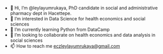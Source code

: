 - 👋 Hi, I’m @leylayumrukaya, PhD candidate in social and administrative pharmacy dept in Hacettepe. 
- 👀 I’m interested in Data Science for health economics and social sciences
- 🌱 I’m currently learning Python from DataCamp 
- 💞️ I’m looking to collaborate on health economics and data analysis in social sciences
- 📫 How to reach me eczleylayumrukaya@gmail.com 

